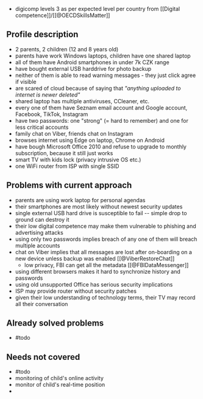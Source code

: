 -  digicomp levels 3 as per expected level per country from [[Digital competence]]/[[@OECDSkillsMatter]]
## Profile description

- 2 parents, 2 children (12 and 8 years old)
- parents have work Windows laptops, children have one shared laptop
- all of them have Android smartphones in under 7k CZK range
- have bought external USB harddrive for photo backup
- neither of them is able to read warning messages - they just click agree if visible
- are scared of cloud because of saying that _"anything uploaded to internet is newer deleted"_
- shared laptop has multiple antiviruses, CCleaner, etc.
- every one of them have Seznam email account and Google account, Facebook, TikTok, Instagram
- have two passwords: one "strong" (= hard to remember) and one for less critical accounts
- family chat on Viber, friends chat on Instagram
- browses internet using Edge on laptop, Chrome on Android
- have bough Microsoft Office 2010 and refuse to upgrade to monthly subscription, because it still just works
- smart TV with kids lock (privacy intrusive OS etc.)
- one WiFi router from ISP with single SSID
## Problems with current approach

- parents are using work laptop for personal agendas
- their smartphones are most likely without newest security updates
- single external USB hard drive is susceptible to fail -- simple drop to ground can destroy it
- their low digital competence may make them vulnerable to phishing and advertising attacks
- using only two passwords implies breach of any one of them will breach multiple accounts
- chat on Viber implies that all messages are lost after on-boarding on a new device unless backup was enabled [[@ViberRestoreChat]]
	- low privacy, FBI can get all the metadata [[@FBIDataMessenger]]
- using different browsers makes it hard to synchronize history and passwords
- using old unsupported Office has serious security implications
- ISP may provide router without security patches
- given their low understanding of technology terms, their TV may record all their conversation
## Already solved problems
- #todo 
## Needs not covered
- #todo 
- monitoring of child's online activity
- monitor of child's real-time position
- 